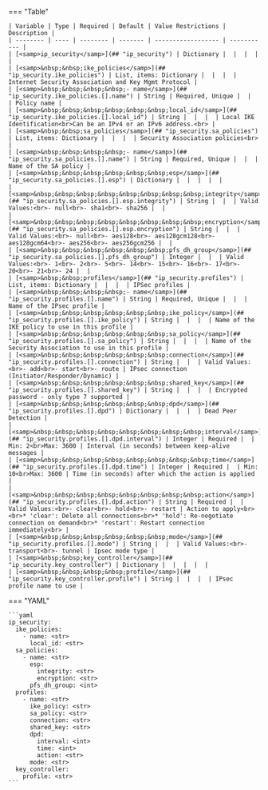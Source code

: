 <!--
  ~ Copyright (c) 2023 Arista Networks, Inc.
  ~ Use of this source code is governed by the Apache License 2.0
  ~ that can be found in the LICENSE file.
  -->
=== "Table"

    | Variable | Type | Required | Default | Value Restrictions | Description |
    | -------- | ---- | -------- | ------- | ------------------ | ----------- |
    | [<samp>ip_security</samp>](## "ip_security") | Dictionary |  |  |  |  |
    | [<samp>&nbsp;&nbsp;ike_policies</samp>](## "ip_security.ike_policies") | List, items: Dictionary |  |  |  | Internet Security Association and Key Mgmt Protocol |
    | [<samp>&nbsp;&nbsp;&nbsp;&nbsp;- name</samp>](## "ip_security.ike_policies.[].name") | String | Required, Unique |  |  | Policy name |
    | [<samp>&nbsp;&nbsp;&nbsp;&nbsp;&nbsp;&nbsp;local_id</samp>](## "ip_security.ike_policies.[].local_id") | String |  |  |  | Local IKE Identification<br>Can be an IPv4 or an IPv6 address.<br> |
    | [<samp>&nbsp;&nbsp;sa_policies</samp>](## "ip_security.sa_policies") | List, items: Dictionary |  |  |  | Security Association policies<br> |
    | [<samp>&nbsp;&nbsp;&nbsp;&nbsp;- name</samp>](## "ip_security.sa_policies.[].name") | String | Required, Unique |  |  | Name of the SA policy |
    | [<samp>&nbsp;&nbsp;&nbsp;&nbsp;&nbsp;&nbsp;esp</samp>](## "ip_security.sa_policies.[].esp") | Dictionary |  |  |  |  |
    | [<samp>&nbsp;&nbsp;&nbsp;&nbsp;&nbsp;&nbsp;&nbsp;&nbsp;integrity</samp>](## "ip_security.sa_policies.[].esp.integrity") | String |  |  | Valid Values:<br>- null<br>- sha1<br>- sha256 |  |
    | [<samp>&nbsp;&nbsp;&nbsp;&nbsp;&nbsp;&nbsp;&nbsp;&nbsp;encryption</samp>](## "ip_security.sa_policies.[].esp.encryption") | String |  |  | Valid Values:<br>- null<br>- aes128<br>- aes128gcm128<br>- aes128gcm64<br>- aes256<br>- aes256gcm256 |  |
    | [<samp>&nbsp;&nbsp;&nbsp;&nbsp;&nbsp;&nbsp;pfs_dh_group</samp>](## "ip_security.sa_policies.[].pfs_dh_group") | Integer |  |  | Valid Values:<br>- 1<br>- 2<br>- 5<br>- 14<br>- 15<br>- 16<br>- 17<br>- 20<br>- 21<br>- 24 |  |
    | [<samp>&nbsp;&nbsp;profiles</samp>](## "ip_security.profiles") | List, items: Dictionary |  |  |  | IPSec profiles |
    | [<samp>&nbsp;&nbsp;&nbsp;&nbsp;- name</samp>](## "ip_security.profiles.[].name") | String | Required, Unique |  |  | Name of the IPsec profile |
    | [<samp>&nbsp;&nbsp;&nbsp;&nbsp;&nbsp;&nbsp;ike_policy</samp>](## "ip_security.profiles.[].ike_policy") | String |  |  |  | Name of the IKE policy to use in this profile |
    | [<samp>&nbsp;&nbsp;&nbsp;&nbsp;&nbsp;&nbsp;sa_policy</samp>](## "ip_security.profiles.[].sa_policy") | String |  |  |  | Name of the Security Association to use in this profile |
    | [<samp>&nbsp;&nbsp;&nbsp;&nbsp;&nbsp;&nbsp;connection</samp>](## "ip_security.profiles.[].connection") | String |  |  | Valid Values:<br>- add<br>- start<br>- route | IPsec connection (Initiator/Responder/Dynamic) |
    | [<samp>&nbsp;&nbsp;&nbsp;&nbsp;&nbsp;&nbsp;shared_key</samp>](## "ip_security.profiles.[].shared_key") | String |  |  |  | Encrypted password - only type 7 supported |
    | [<samp>&nbsp;&nbsp;&nbsp;&nbsp;&nbsp;&nbsp;dpd</samp>](## "ip_security.profiles.[].dpd") | Dictionary |  |  |  | Dead Peer Detection |
    | [<samp>&nbsp;&nbsp;&nbsp;&nbsp;&nbsp;&nbsp;&nbsp;&nbsp;interval</samp>](## "ip_security.profiles.[].dpd.interval") | Integer | Required |  | Min: 2<br>Max: 3600 | Interval (in seconds) between keep-alive messages |
    | [<samp>&nbsp;&nbsp;&nbsp;&nbsp;&nbsp;&nbsp;&nbsp;&nbsp;time</samp>](## "ip_security.profiles.[].dpd.time") | Integer | Required |  | Min: 10<br>Max: 3600 | Time (in seconds) after which the action is applied |
    | [<samp>&nbsp;&nbsp;&nbsp;&nbsp;&nbsp;&nbsp;&nbsp;&nbsp;action</samp>](## "ip_security.profiles.[].dpd.action") | String | Required |  | Valid Values:<br>- clear<br>- hold<br>- restart | Action to apply<br><br>* 'clear': Delete all connections<br>* 'hold': Re-negotiate connection on demand<br>* 'restart': Restart connection immediately<br> |
    | [<samp>&nbsp;&nbsp;&nbsp;&nbsp;&nbsp;&nbsp;mode</samp>](## "ip_security.profiles.[].mode") | String |  |  | Valid Values:<br>- transport<br>- tunnel | Ipsec mode type |
    | [<samp>&nbsp;&nbsp;key_controller</samp>](## "ip_security.key_controller") | Dictionary |  |  |  |  |
    | [<samp>&nbsp;&nbsp;&nbsp;&nbsp;profile</samp>](## "ip_security.key_controller.profile") | String |  |  |  | IPsec profile name to use |

=== "YAML"

    ```yaml
    ip_security:
      ike_policies:
        - name: <str>
          local_id: <str>
      sa_policies:
        - name: <str>
          esp:
            integrity: <str>
            encryption: <str>
          pfs_dh_group: <int>
      profiles:
        - name: <str>
          ike_policy: <str>
          sa_policy: <str>
          connection: <str>
          shared_key: <str>
          dpd:
            interval: <int>
            time: <int>
            action: <str>
          mode: <str>
      key_controller:
        profile: <str>
    ```
